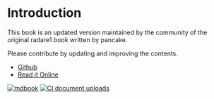 # Introduction

This book is an updated version maintained by the community of the original radare1 book written by pancake.

Please contribute by updating and improving the contents.

* [Github](https://github.com/radareorg/radare2-book)
* [Read it Online](https://book.rada.re/)

[![mdbook](https://github.com/radareorg/radare2-book/actions/workflows/mdbook.yml/badge.svg)](https://github.com/radareorg/radare2-book/actions/workflows/mdbook.yml)
[![CI document uploads](https://github.com/radareorg/radare2-book/actions/workflows/ci.yml/badge.svg)](https://github.com/radareorg/radare2-book/actions/workflows/ci.yml)

